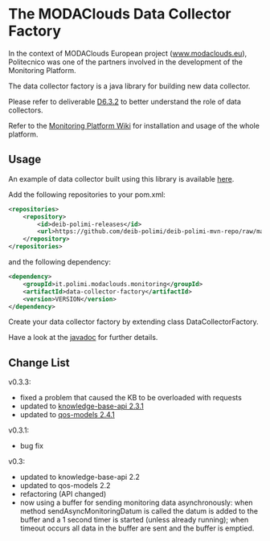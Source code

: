 The MODAClouds Data Collector Factory
=============================

In the context of MODAClouds European project (www.modaclouds.eu), Politecnico was
one of the partners involved in the development of the Monitoring Platform.

The data collector factory is a java library for building new data collector.

Please refer to deliverable [D6.3.2](http://www.modaclouds.eu/publications/public-deliverables/) 
to better understand the role of data collectors.

Refer to the [Monitoring Platform Wiki](https://github.com/deib-polimi/modaclouds-monitoring-manager/wiki) for installation and usage of the whole platform.

## Usage

An example of data collector built using this library is available
[here](https://github.com/deib-polimi/modaclouds-app-level-dc).

Add the following repositories to your pom.xml:

```xml
<repositories>
	<repository>
		<id>deib-polimi-releases</id>
		<url>https://github.com/deib-polimi/deib-polimi-mvn-repo/raw/master/releases</url>
	</repository>
</repositories>
```

and the following dependency:

```xml
<dependency>
	<groupId>it.polimi.modaclouds.monitoring</groupId>
	<artifactId>data-collector-factory</artifactId>
	<version>VERSION</version>
</dependency>
```

Create your data collector factory by extending class DataCollectorFactory.

Have a look at the [javadoc](http://deib-polimi.github.io/modaclouds-data-collector-factory) 
for further details.

## Change List

v0.3.3:
* fixed a problem that caused the KB to be overloaded with requests
* updated to [knowledge-base-api 2.3.1](https://github.com/deib-polimi/modaclouds-knowledge-base-api/releases/tag/v2.3.1)
* updated to [qos-models 2.4.1](https://github.com/deib-polimi/modaclouds-qos-models/releases/tag/v2.4.1)

v0.3.1:
* bug fix

v0.3:
* updated to knowledge-base-api 2.2
* updated to qos-models 2.2
* refactoring (API changed)
* now using a buffer for sending monitoring data asynchronously: when method sendAsyncMonitoringDatum is called the datum is added to the buffer and a 1 second timer is started (unless already running); when timeout occurs all data in the buffer are sent and the buffer is emptied.
